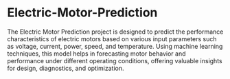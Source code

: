 # Electric-Motor-Prediction
The Electric Motor Prediction project is designed to predict the performance characteristics of electric motors based on various input parameters such as voltage, current, power, speed, and temperature. Using machine learning techniques, this model helps in forecasting motor behavior and performance under different operating conditions, offering valuable insights for design, diagnostics, and optimization.
